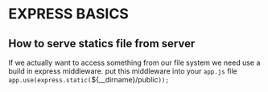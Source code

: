 # EXPRESS BASICS

## How to serve statics file from server

If we actually want to access something from our file system we need use a build in express middleware. put this middleware into your `app.js` file
`app.use(express.static(`${\_\_dirname}/public`));`
